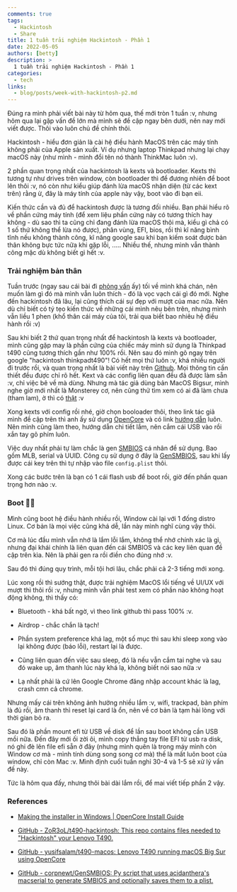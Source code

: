 ```yaml
---
comments: true
tags:
  - Hackintosh 
  - Share
title: 1 tuần trải nghiệm Hackintosh - Phần 1
date: 2022-05-05
authors: [betty]
description: >
  1 tuần trải nghiệm Hackintosh - Phần 1
categories:
  - tech
links:
  - blog/posts/week-with-hackintosh-p2.md
---
```


Đúng ra mình phải viết bài này từ hôm qua, thế mới tròn 1 tuần :v, nhưng hôm qua lại gặp vấn đề lớn mà mình sẽ đề cập ngay bên dưới, nên nay mới viết được. Thôi vào luôn chủ đề chính thôi. 

Hackintosh - hiểu đơn giản là cài hệ điều hành MacOS trên các máy tính không phải của Apple sản xuất. Ví dụ nhưng laptop Thinkpad nhưng lại chạy macOS này (như mình - mình đổi tên nó thành ThinkMac luôn :v). 
<!-- more -->

2 phần quan trọng nhất của hackintosh là kexts và bootloader. Kexts thì tương tự như drives trên window, còn bootloader thì để đương nhiên để boot lên thôi :v, nó còn như kiểu giúp đánh lừa macOS nhận diện (từ các kext trên) rằng ừ, đây là máy tính của apple này vậy, boot vào đi bạn eii.

Kiến thức cần và đủ để hackintosh được là tương đối nhiều. Bạn phải hiểu rõ về phần cứng máy tính (để xem liệu phần cứng này có tương thích hay không - dù sao thì ta cũng chỉ đang đánh lừa macOS thôi mà, kiểu gì chả có 1 số thứ không thể lừa nó được), phân vùng, EFI, bios, rồi thì kĩ năng bình tĩnh nếu không thành công, kĩ năng google sau khi bạn kiếm soát được bản thân không bực tức nữa khi gặp lỗi, ..... Nhiều thế, nhưng mình vẫn thành công mặc dù không biết gì hết :v.

### Trải nghiệm bản thân

Tuần trước (ngay sau cái bài đi [phỏng vấn](https://www.betty2310.rocks/everyday/04-23-2022-linh-tinh-l-n-u-i-ph-ng-v-n-) ấy) tối về mình khá chán, nên muốn làm gì đó mà mình vẫn luôn thích - đó là vọc vạch cái gì đó mới. Nghe đến hackintosh đã lâu, lại cũng thích cái sự đẹp với mượt của mac nữa. Nên dù chỉ biết có tý tẹo kiến thức về những cái mình nêu bên trên, nhưng mình vẫn liều 1 phen (khổ thân cái máy của tôi, trải qua biết bao nhiêu hệ điều hành rồi :v)

Sau khi biết 2 thứ quan trọng nhất để hackintosh là kexts và bootloader, mình cũng gặp may là phần cứng của chiếc máy mình sử dụng là Thinkpad t490 cũng tương thích gần như 100% rồi. Nên sau đó mình gõ ngay trên google "hackintosh thinkpadt490"! Có hết mọi thứ luôn :v, khá nhiều người đi trước rồi, và quan trọng nhất là bài viết này trên [Github](https://github.com/yusifsalam/t490-macos). Mọi thông tin cần thiết đều được chỉ rõ hết. Kext và các config liên quan đều đã được làm sẵn :v, chỉ việc bê về mà dùng. Nhưng mà tác giả dùng bản MacOS Bigsur, mình nghe giờ mới nhất là Monsterey cơ, nên cũng thử tìm xem có ai đã làm chưa (tham lam), ờ thì có [thật](https://github.com/ZoR3oL/t490-hackintosh) :v

Xong kexts với config rồi nhé, giờ chọn booloader thôi, theo link tác giả mình đề cập trên thì anh ấy sử dụng [OpenCore](https://dortania.github.io/OpenCore-Install-Guide/) và có link [hướng dẫn](https://dortania.github.io/OpenCore-Install-Guide/installer-guide/winblows-install.html) luôn. Nên mình cũng làm theo, hướng dẫn chi tiết lắm, nên cắm cái USB vào rồi xắn tay gõ phím luôn. 

Việc duy nhất phải tự làm chắc là gen [SMBIOS](https://hackintosh.vn/huong-dan-cai-hackintosh#:~:text=%C4%90%E1%BA%B7c%20%C4%91i%E1%BB%83m%20c%E1%BB%A7a%20SMBIOS,v%C3%A0%20CPU%20c%E1%BB%A7a%20m%C3%ACnh.) cá nhân để sử dụng. Bao gồm MLB, serial và UUID. Công cụ sử dụng ở đây là [GenSMBIOS](https://github.com/corpnewt/GenSMBIOS), sau khi lấy được cái key trên thì tự nhập vào file `config.plist` thôi.

Xong các bước trên là bạn có 1 cái flash usb để boot rồi, giờ đến phần quan trọng hơn nào :v.

### Boot 🚀🚀

Mình cũng boot hệ điều hành nhiều rồi, Window cài lại với 1 đống distro Linux. Cơ bản là mọi việc cũng khá dễ, lần này mình nghĩ cùng vậy thôi. 

Cơ mà lúc đầu mình vẫn nhớ là lắm lỗi lắm, không thể nhớ chính xác là gì, nhưng đại khái chính là liên quan đến cái SMBIOS và các key liên quan đề cập trên kìa. Nên là phải gen ra rồi điền cho đúng nhớ :v. 

Sau đó thì đúng quy trình, mỗi tội hơi lâu, chắc phải cả 2-3 tiếng mới xong. 

Lúc xong rồi thì sướng thật, được trải nghiệm MacOS lổi tiếng về UI/UX với mượt thì thôi rồi :v, nhưng mình vẫn phải test xem có phần nào không hoạt động không, thì thấy có:

+ Bluetooth - khá bất ngờ, vì theo link github thì pass 100% :v.

+ Airdrop - chắc chắn là tạch!

+ Phần system preference khá lag, một số mục thì sau khi sleep xong vào lại không được (báo lỗi), restart lại là được.

+ Cũng liên quan đến việc sau sleep, đó là nếu vẫn cắm tai nghe và sau đó wake up, âm thanh lúc này khá lạ, không biết nói sao nữa :v

+ Lạ nhất phải là cứ lên Google Chrome đăng nhập account khác là lag, crash cmn cả chrome. 

Nhưng mấy cái trên không ảnh hưởng nhiều lắm :v, wifi, trackpad, bàn phím là đủ rồi, âm thanh thì reset lại card là ổn, nên về cơ bản là tạm hài lòng với thời gian bỏ ra.

Sau đó là phần mount efi từ USB về disk để lần sau boot không cần USB mồi nữa. Đến đây mới ối zời ôi, mình copy thẳng tay file EFI từ usb ra disk, nó ghi đè lên file efi sẵn ở đây (nhưng mình quên là trong máy mình còn Window cơ mà - mình tính dùng song song cơ mà) thế là mất luôn boot của window, chỉ còn Mac :v. Mình định cuối tuần nghỉ 30-4 và 1-5 sẽ xử lý vần đế này. 

Tức là hôm qua đấy, nhưng thôi bài dài lắm rồi, để mai viết tiếp phần 2 vậy.

### References

+ [Making the installer in Windows | OpenCore Install Guide](https://dortania.github.io/OpenCore-Install-Guide/installer-guide/winblows-install.html)

+ [GitHub - ZoR3oL/t490-hackintosh: This repo contains files needed to &quot;Hackintosh&quot; your Lenovo T490.](https://github.com/ZoR3oL/t490-hackintosh)

+ [GitHub - yusifsalam/t490-macos: Lenovo T490 running macOS Big Sur using OpenCore](https://github.com/yusifsalam/t490-macos)

+ [GitHub - corpnewt/GenSMBIOS: Py script that uses acidanthera&#39;s macserial to generate SMBIOS and optionally saves them to a plist.](https://github.com/corpnewt/GenSMBIOS)